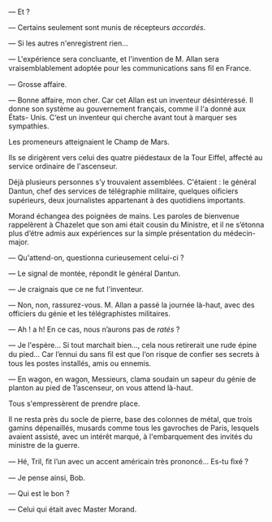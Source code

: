 — Et ?

— Certains seulement sont munis de récepteurs _accordés_.

— Si les autres n'enregistrent rien...

— L'expérience sera concluante, et l'invention de M. Allan sera
vraisemblablement adoptée pour les communications sans ﬁl en France.

— Grosse affaire.

— Bonne affaire, mon cher. Car cet Allan est un inventeur désintéressé. Il
donne son système au gouvernement français, comme il l'a donné aux États-
Unis. C‘est un inventeur qui cherche avant tout à marquer ses sympathies.

Les promeneurs atteignaient le Champ de Mars.

Ils se dirigèrent vers celui des quatre piédestaux de la Tour Eiffel, affecté
au service ordinaire de l'ascenseur.

Déjà plusieurs personnes s’y trouvaient assemblées. C'étaient : le général
Dantun, chef des services de télégraphie militaire, quelques oiﬁciers
supérieurs, deux journalistes appartenant à des quotidiens importants.

Morand échangea des poignées de mains. Les paroles de bienvenue rappelèrent
à Chazelet que son ami était cousin du Ministre, et il ne s’étonna plus
d’étre admis aux expériences sur la simple présentation du médecin-major.

— Qu'attend-on, questionna curieusement celui-ci ?

— Le signal de montée, répondit le général Dantun.

— Je craignais que ce ne fut l'inventeur.

— Non, non, rassurez-vous. M. Allan a passé la journée là-haut, avec
des officiers du génie et les télégraphistes militaires.

— Ah ! a h! En ce cas, nous n’aurons pas de _ratés_ ?

— Je l'espère... Si tout marchait bien..., cela nous retirerait une rude
épine du pied... Car l’ennui du sans ﬁl est que l‘on risque de confier ses
secrets à tous les postes installés, amis ou ennemis.

— En wagon, en wagon, Messieurs, clama soudain un sapeur du génie de planton au pied de 1’ascenseur, on vous attend là-haut.

Tous s'empressèrent de prendre place.

Il ne resta près du socle de pierre, base des colonnes de métal, que trois
gamins dépenaillés, musards comme tous les gavroches de Paris, lesquels
avaient assisté, avec un intérêt marqué, à l'embarquement des invités du
ministre de la guerre.

— Hé, Tril, ﬁt l’un avec un accent américain très prononcé... Es-tu ﬁxé ?

— Je pense ainsi, Bob.

— Qui est le bon ?

— Celui qui était avec Master Morand.
